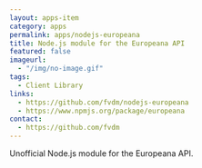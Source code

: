 ```yaml
---
layout: apps-item
category: apps
permalink: apps/nodejs-europeana
title: Node.js module for the Europeana API
featured: false
imageurl: 
  - "/img/no-image.gif"
tags: 
  - Client Library
links:
  - https://github.com/fvdm/nodejs-europeana
  - https://www.npmjs.org/package/europeana
contact:
  - https://github.com/fvdm
---
```


Unofficial Node.js module for the Europeana API. 
